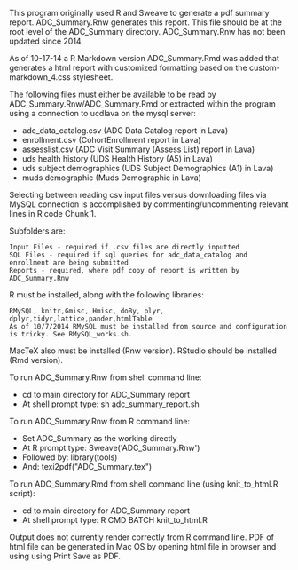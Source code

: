   This program originally used R and Sweave to generate a pdf summary report. ADC_Summary.Rnw generates this report. This file should be at the root level of the ADC_Summary directory.  ADC_Summary.Rnw has not been updated since 2014.
  
  As of 10-17-14 a R Markdown version ADC_Summary.Rmd was added that generates a html report with customized formatting based on the custom-markdown_4.css stylesheet.
  
  The following files must either be available to be read by ADC_Summary.Rnw/ADC_Summary.Rmd or extracted within the program using a connection to ucdlava on the mysql server:
  
  * adc_data_catalog.csv (ADC Data Catalog report in Lava)
  * enrollment.csv (CohortEnrollment report in Lava)
  * assesslist.csv (ADC Visit Summary (Assess List) report in Lava)
  * uds health history (UDS Health History (A5) in Lava)
  * uds subject demographics (UDS Subject Demographics (A1) in Lava)
  * muds demographic (Muds Demographic in Lava)
  
  
  Selecting between reading csv input files versus downloading files via MySQL
  connection is accomplished by commenting/uncommenting relevant lines in
  R code Chunk 1.
  
Subfolders are: 
  
    Input Files - required if .csv files are directly inputted
    SQL Files - required if sql queries for adc_data_catalog and enrollment are being submitted
    Reports - required, where pdf copy of report is written by ADC_Summary.Rnw

R must be installed, along with the following libraries: 
    
    RMySQL, knitr,Gmisc, Hmisc, doBy, plyr, dplyr,tidyr,lattice,pander,htmlTable
    As of 10/7/2014 RMySQL must be installed from source and configuration is tricky. See RMySQL_works.sh.
MacTeX also must be installed (Rnw version).
RStudio should be installed (Rmd version).

To run ADC_Summary.Rnw from shell command line:

  * cd to main directory for ADC_Summary report
  * At shell prompt type: sh adc_summary_report.sh
  
To run ADC_Summary.Rnw from R command line:

  * Set ADC_Summary as the working  directly
  * At R prompt type: Sweave('ADC_Summary.Rnw')
  * Followed by: library(tools)
  * And: texi2pdf("ADC_Summary.tex")

To run ADC_Summary.Rmd from shell command line (using knit_to_html.R script):

  * cd to main directory for ADC_Summary report
  * At shell prompt type: R CMD BATCH knit_to_html.R
  
Output does not currently render correctly from R command line. PDF of html file
can be generated in Mac OS by opening html file in browser and using using 
Print Save as PDF.

